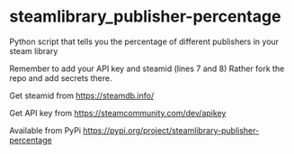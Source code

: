 # steamlibrary_publisher-percentage
Python script that tells you the percentage of different publishers in your steam library

Remember to add your API key and steamid (lines 7 and 8) Rather fork the repo and add secrets there.

Get steamid from https://steamdb.info/

Get API key from https://steamcommunity.com/dev/apikey

Available from PyPi https://pypi.org/project/steamlibrary-publisher-percentage

